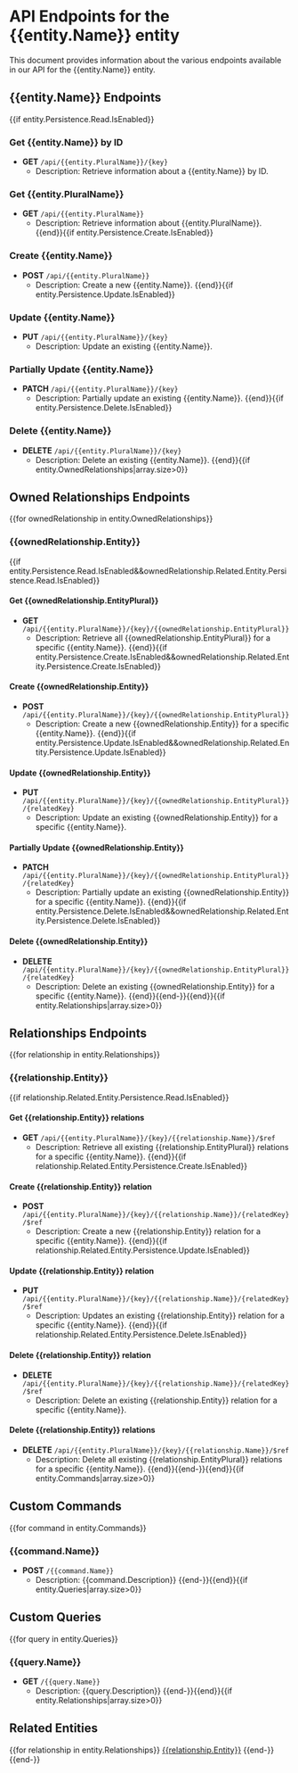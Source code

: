 ﻿# API Endpoints for the {{entity.Name}} entity

This document provides information about the various endpoints available in our API for the {{entity.Name}} entity.

## {{entity.Name}} Endpoints
{{if entity.Persistence.Read.IsEnabled}}
### Get {{entity.Name}} by ID
- **GET** `/api/{{entity.PluralName}}/{key}`
  - Description: Retrieve information about a {{entity.Name}} by ID.
  
### Get {{entity.PluralName}}
- **GET** `/api/{{entity.PluralName}}`
  - Description: Retrieve information about {{entity.PluralName}}.
{{end}}{{if entity.Persistence.Create.IsEnabled}}
### Create {{entity.Name}}
- **POST** `/api/{{entity.PluralName}}`
  - Description: Create a new {{entity.Name}}.
{{end}}{{if entity.Persistence.Update.IsEnabled}}
### Update {{entity.Name}}
- **PUT** `/api/{{entity.PluralName}}/{key}`
  - Description: Update an existing {{entity.Name}}.

### Partially Update {{entity.Name}}
- **PATCH** `/api/{{entity.PluralName}}/{key}`
  - Description: Partially update an existing {{entity.Name}}.
{{end}}{{if entity.Persistence.Delete.IsEnabled}} 
### Delete {{entity.Name}}
- **DELETE** `/api/{{entity.PluralName}}/{key}`
  - Description: Delete an existing {{entity.Name}}.
{{end}}{{if entity.OwnedRelationships|array.size>0}}
## Owned Relationships Endpoints
{{for ownedRelationship in entity.OwnedRelationships}}
### {{ownedRelationship.Entity}}
{{if entity.Persistence.Read.IsEnabled&&ownedRelationship.Related.Entity.Persistence.Read.IsEnabled}}
#### Get {{ownedRelationship.EntityPlural}}
- **GET** `/api/{{entity.PluralName}}/{key}/{{ownedRelationship.EntityPlural}}`
  - Description: Retrieve all {{ownedRelationship.EntityPlural}} for a specific {{entity.Name}}.
{{end}}{{if entity.Persistence.Create.IsEnabled&&ownedRelationship.Related.Entity.Persistence.Create.IsEnabled}}
#### Create {{ownedRelationship.Entity}}
- **POST** `/api/{{entity.PluralName}}/{key}/{{ownedRelationship.EntityPlural}}`
  - Description: Create a new {{ownedRelationship.Entity}} for a specific {{entity.Name}}.
{{end}}{{if entity.Persistence.Update.IsEnabled&&ownedRelationship.Related.Entity.Persistence.Update.IsEnabled}}
#### Update {{ownedRelationship.Entity}}
- **PUT** `/api/{{entity.PluralName}}/{key}/{{ownedRelationship.EntityPlural}}/{relatedKey}`
  - Description: Update an existing {{ownedRelationship.Entity}} for a specific {{entity.Name}}.
  
#### Partially Update {{ownedRelationship.Entity}}
- **PATCH** `/api/{{entity.PluralName}}/{key}/{{ownedRelationship.EntityPlural}}/{relatedKey}`
  - Description: Partially update an existing {{ownedRelationship.Entity}} for a specific {{entity.Name}}.
{{end}}{{if entity.Persistence.Delete.IsEnabled&&ownedRelationship.Related.Entity.Persistence.Delete.IsEnabled}}
#### Delete {{ownedRelationship.Entity}}
- **DELETE** `/api/{{entity.PluralName}}/{key}/{{ownedRelationship.EntityPlural}}/{relatedKey}`
  - Description: Delete an existing {{ownedRelationship.Entity}} for a specific {{entity.Name}}.
{{end}}{{end-}}{{end}}{{if entity.Relationships|array.size>0}}
## Relationships Endpoints
{{for relationship in entity.Relationships}}
### {{relationship.Entity}}
{{if relationship.Related.Entity.Persistence.Read.IsEnabled}}
#### Get {{relationship.Entity}} relations
- **GET** `/api/{{entity.PluralName}}/{key}/{{relationship.Name}}/$ref`
  - Description: Retrieve all existing {{relationship.EntityPlural}} relations for a specific {{entity.Name}}.
{{end}}{{if relationship.Related.Entity.Persistence.Create.IsEnabled}}  
#### Create {{relationship.Entity}} relation
- **POST** `/api/{{entity.PluralName}}/{key}/{{relationship.Name}}/{relatedKey}/$ref`
  - Description: Create a new {{relationship.Entity}} relation for a specific {{entity.Name}}.
{{end}}{{if relationship.Related.Entity.Persistence.Update.IsEnabled}}  
#### Update {{relationship.Entity}} relation
- **PUT** `/api/{{entity.PluralName}}/{key}/{{relationship.Name}}/{relatedKey}/$ref`
  - Description: Updates an existing {{relationship.Entity}} relation for a specific {{entity.Name}}.
{{end}}{{if relationship.Related.Entity.Persistence.Delete.IsEnabled}}
#### Delete {{relationship.Entity}} relation
- **DELETE** `/api/{{entity.PluralName}}/{key}/{{relationship.Name}}/{relatedKey}/$ref`
  - Description: Delete an existing {{relationship.Entity}} relation for a specific {{entity.Name}}.

#### Delete {{relationship.Entity}} relations
- **DELETE** `/api/{{entity.PluralName}}/{key}/{{relationship.Name}}/$ref`
  - Description: Delete all existing {{relationship.EntityPlural}} relations for a specific {{entity.Name}}.
{{end}}{{end-}}{{end}}{{if entity.Commands|array.size>0}}
## Custom Commands
{{for command in entity.Commands}}
### {{command.Name}}
- **POST** `/{{command.Name}}`
  - Description: {{command.Description}}
{{end-}}{{end}}{{if entity.Queries|array.size>0}}
## Custom Queries
{{for query in entity.Queries}}
### {{query.Name}}
- **GET** `/{{query.Name}}`
  - Description: {{query.Description}}
{{end-}}{{end}}{{if entity.Relationships|array.size>0}}
## Related Entities
{{for relationship in entity.Relationships}}
[{{relationship.Entity}}]({{relationship.Entity}}Endpoints.md)
{{end-}}{{end-}}